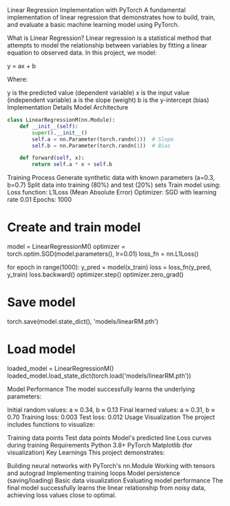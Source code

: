 Linear Regression Implementation with PyTorch
A fundamental implementation of linear regression that demonstrates how to build, train, and evaluate a basic machine learning model using PyTorch.

What is Linear Regression?
Linear regression is a statistical method that attempts to model the relationship between variables by fitting a linear equation to observed data. In this project, we model:

y = ax + b

Where:

y is the predicted value (dependent variable)
x is the input value (independent variable)
a is the slope (weight)
b is the y-intercept (bias)
Implementation Details
Model Architecture
```python
class LinearRegressionM(nn.Module):
    def __init__(self):
        super().__init__()
        self.a = nn.Parameter(torch.randn(1))  # Slope
        self.b = nn.Parameter(torch.randn(1))  # Bias

    def forward(self, x):
        return self.a * x + self.b
```
Training Process
Generate synthetic data with known parameters (a=0.3, b=0.7)
Split data into training (80%) and test (20%) sets
Train model using:
Loss function: L1Loss (Mean Absolute Error)
Optimizer: SGD with learning rate 0.01
Epochs: 1000

# Create and train model 
model = LinearRegressionM()
optimizer = torch.optim.SGD(model.parameters(), lr=0.01)
loss_fn = nn.L1Loss()

for epoch in range(1000):
    y_pred = model(x_train)
    loss = loss_fn(y_pred, y_train) 
    loss.backward()
    optimizer.step()
    optimizer.zero_grad()

# Save model
torch.save(model.state_dict(), 'models/linearRM.pth')

# Load model
loaded_model = LinearRegressionM()
loaded_model.load_state_dict(torch.load('models/linearRM.pth'))

Model Performance
The model successfully learns the underlying parameters:

Initial random values: a ≈ 0.34, b ≈ 0.13
Final learned values: a ≈ 0.31, b ≈ 0.70
Training loss: 0.003
Test loss: 0.012
Usage
Visualization
The project includes functions to visualize:

Training data points
Test data points
Model's predicted line
Loss curves during training
Requirements
Python 3.8+
PyTorch
Matplotlib (for visualization)
Key Learnings
This project demonstrates:

Building neural networks with PyTorch's nn.Module
Working with tensors and autograd
Implementing training loops
Model persistence (saving/loading)
Basic data visualization
Evaluating model performance
The final model successfully learns the linear relationship from noisy data, achieving loss values close to optimal.